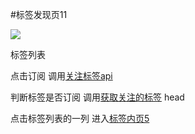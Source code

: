 #标签发现页11

![](http://wx4.sinaimg.cn/mw690/625e5890ly1femp6y219dj216o1kwdvu.jpg)

标签列表

点击订阅 调用[关注标签api](https://github.com/zhangshanhai/readthis-api/blob/master/doc/users.md#%E5%85%B3%E6%B3%A8%E6%A0%87%E7%AD%BE)

判断标签是否订阅 调用[获取关注的标签](https://github.com/zhangshanhai/readthis-api/blob/master/doc/users.md#%E8%8E%B7%E5%8F%96%E5%85%B3%E6%B3%A8%E7%9A%84%E6%A0%87%E7%AD%BE) head


点击标签列表的一列 进入[标签内页5](https://github.com/zhangshanhai/readthis-web/blob/master/pm/05.md)

